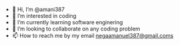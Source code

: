 - 👋 Hi, I’m @amani387
- 👀 I’m interested in coding
- 🌱 I’m currently learning software enginering 
- 💞️ I’m looking to collaborate on any coding problem
- 📫 How to reach me by my email negaamanuel387@gmail.coms

<!---
amani387/amani387 is a ✨ special ✨ repository because its `README.md` (this file) appears on your GitHub profile.
You can click the Preview link to take a look at your changes.
--->
